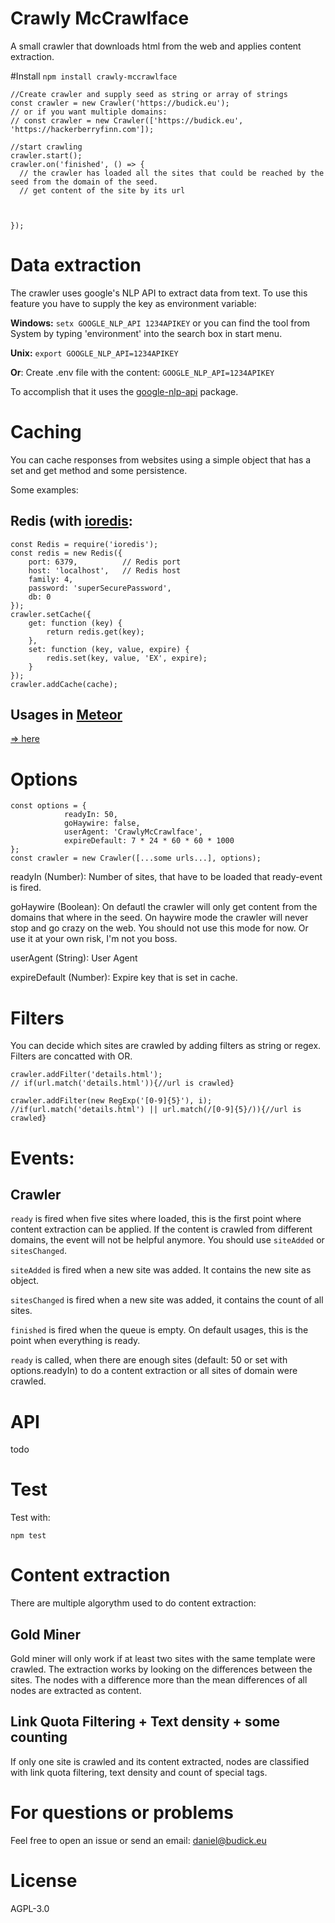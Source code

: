 # Crawly McCrawlface
A small crawler that downloads html from the web and applies content extraction.

#Install
`npm install crawly-mccrawlface`

    //Create crawler and supply seed as string or array of strings
    const crawler = new Crawler('https://budick.eu');
    // or if you want multiple domains:
    // const crawler = new Crawler(['https://budick.eu', 'https://hackerberryfinn.com']);

    //start crawling
    crawler.start();
    crawler.on('finished', () => {
      // the crawler has loaded all the sites that could be reached by the seed from the domain of the seed.
      // get content of the site by its url



    });

# Data extraction
The crawler uses google's NLP API to extract data from text. To use this feature you have to supply the key as environment variable:

**Windows:**
`setx GOOGLE_NLP_API 1234APIKEY`
or you can find the tool from System by typing 'environment' into the search box in start menu.

**Unix:**
`export GOOGLE_NLP_API=1234APIKEY`

**Or**:
Create .env file with the content:
`GOOGLE_NLP_API=1234APIKEY`

To accomplish that it uses the [google-nlp-api](https://www.npmjs.com/package/google-nlp-api) package.

# Caching
You can cache responses from websites using a simple object that has a set and get method and some persistence.

Some examples:

## Redis (with [ioredis](https://www.npmjs.com/package/ioredis):

    const Redis = require('ioredis');
    const redis = new Redis({
        port: 6379,          // Redis port
        host: 'localhost',   // Redis host
        family: 4,
        password: 'superSecurePassword',
        db: 0
    });
    crawler.setCache({
        get: function (key) {
            return redis.get(key);
        },
        set: function (key, value, expire) {
            redis.set(key, value, 'EX', expire);
        }
    });
    crawler.addCache(cache);

## Usages in [Meteor](https://www.meteor.com/)
[=> here](https://gist.github.com/BudickDa/bb7adaf7aa5e4773ce88a2feb8b7fa61)

# Options

    const options = {
				readyIn: 50,
				goHaywire: false,
				userAgent: 'CrawlyMcCrawlface',
				expireDefault: 7 * 24 * 60 * 60 * 1000
    };
    const crawler = new Crawler([...some urls...], options);

readyIn (Number):
Number of sites, that have to be loaded that ready-event is fired.

goHaywire (Boolean):
On defautl the crawler will only get content from the domains that where in the seed.
On haywire mode the crawler will never stop and go crazy on the web. You should not use this mode for now.
Or use it at your own risk, I'm not you boss.

userAgent (String): User Agent

expireDefault (Number): Expire key that is set in cache.

# Filters
You can decide which sites are crawled by adding filters as string or regex.
Filters are concatted with OR.

    crawler.addFilter('details.html');
    // if(url.match('details.html')){//url is crawled}

    crawler.addFilter(new RegExp('[0-9]{5}'), i);
    //if(url.match('details.html') || url.match(/[0-9]{5}/)){//url is crawled}



# Events:

## Crawler
`ready` is fired when five sites where loaded, this is the first point where content extraction can be applied.
If the content is crawled from different domains, the event will not be helpful anymore. You should use `siteAdded` or `sitesChanged`.

`siteAdded` is fired when a new site was added. It contains the new site as object.

`sitesChanged` is fired when a new site was added, it contains the count of all sites.

`finished` is fired when the queue is empty. On default usages, this is the point when everything is ready.

`ready` is called, when there are enough sites (default: 50 or set with options.readyIn) to do a content extraction or all sites of domain were crawled.

# API
todo

# Test

Test with:

`npm test`

# Content extraction
There are multiple algorythm used to do content extraction:

## Gold Miner
Gold miner will only work if at least two sites with the same template were crawled.
The extraction works by looking on the differences between the sites.
The nodes with a difference more than the mean differences of all nodes are extracted as content.

## Link Quota Filtering + Text density + some counting
If only one site is crawled and its content extracted, nodes are classified with link quota filtering, text density and count of special tags.


# For questions or problems
Feel free to open an issue or send an email: daniel@budick.eu

# License
AGPL-3.0